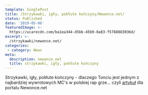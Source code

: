 ```yaml
---
template: SinglePost
title: /Strzykawki, igły, pokłute kończyny/Newonce.net/
status: Published
date: '2019-05-06'
featuredImage: >-
  https://ucarecdn.com/ba1ea344-d5bb-45b9-8a83-f5768883036d/
excerpt: >-
  /strzykawki/newonce.net/
categories:
 - category: News
meta:
  description: newonce.net
  title: strzykawki, igły, pokłute kończyny
---
```

Strzykawki, igły, pokłute kończyny - dlaczego Tonciu jest 
jednym z najbardziej wywrotowych MC's w polskiej rap grze...
czyli [artykuł](https://newonce.net/2019/08/strzykawki-igly-poklute-konczyny-dlaczego-tonciu-jest-jednym-z-najbardziej-wywrotowych-mcs-polskiej-rap-grze/) dla portalu Newonce.net 



